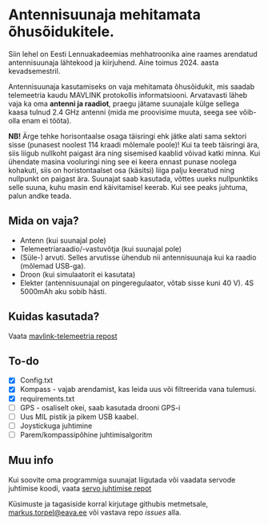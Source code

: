 # Antennisuunaja mehitamata õhusõidukitele.
Siin lehel on Eesti Lennuakadeemias mehhatroonika aine raames arendatud antennisuunaja lähtekood ja kiirjuhend. Aine toimus 2024. aasta kevadsemestril.

Antennisuunaja kasutamiseks on vaja mehitamata õhusõidukit, mis saadab telemeetria kaudu MAVLINK protokollis informatsiooni. Arvatavasti läheb vaja ka oma **antenni ja raadiot**, praegu jätame suunajale külge sellega kaasa tulnud 2.4 GHz antenni (mida me proovisime muuta, seega see võib-olla enam ei tööta).

**NB!** Ärge tehke horisontaalse osaga täisringi ehk jätke alati sama sektori sisse (punasest noolest 114 kraadi mõlemale poole)! Kui ta teeb täisringi ära, siis liigub nullkoht paigast ära ning sisemised kaablid võivad katki minna. Kui ühendate masina vooluringi ning see ei keera ennast punase noolega kohakuti, siis on horistontaalset osa (käsitsi) liiga palju keeratud ning nullpunkt on paigast ära. Suunajat saab kasutada, võttes uueks nullpunktiks selle suuna, kuhu masin end käivitamisel keerab. Kui see peaks juhtuma, palun andke teada.
## Mida on vaja?
- Antenn (kui suunajal pole)
- Telemeetriaraadio/-vastuvõtja (kui suunajal pole)
- (Süle-) arvuti. Selles arvutisse ühendub nii antennisuunaja kui ka raadio (mõlemad USB-ga).
- Droon (kui simulaatorit ei kasutata)
- Elekter (antennisuunajal on pingeregulaator, võtab sisse kuni 40 V). 4S 5000mAh aku sobib hästi.
## Kuidas kasutada?
Vaata [mavlink-telemeetria repost](https://github.com/ela-mehhatroonika-antennisuunaja/mavlink-telemeetria)

## To-do
- [X] Config.txt
- [X] Kompass - vajab arendamist, kas leida uus või filtreerida vana tulemusi.
- [X] requirements.txt
- [ ] GPS - osaliselt okei, saab kasutada drooni GPS-i
- [ ] Uus MIL pistik ja pikem USB kaabel.
- [ ] Joystickuga juhtimine
- [ ] Parem/kompassipõhine juhtimisalgoritm

## Muu info
Kui soovite oma programmiga suunajat liigutada või vaadata servode juhtimise koodi, vaata [servo juhtimise repot](https://github.com/ela-mehhatroonika-antennisuunaja/servo-juhtimine)

Küsimuste ja tagasiside korral kirjutage githubis metmetsale, markus.torpel@eava.ee või vastava repo _issues_ alla.
